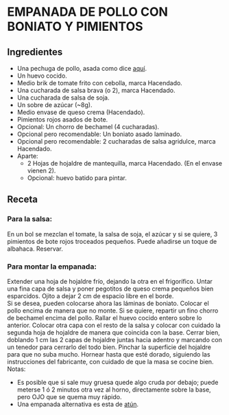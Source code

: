 # EMPANADA DE POLLO CON BONIATO Y PIMIENTOS

## Ingredientes

- Una pechuga de pollo, asada como dice [aquí](PechugasDePolloAsadas.md).
- Un huevo cocido.
- Medio brik de tomate frito con cebolla, marca Hacendado.
- Una cucharada de salsa brava (o 2), marca Hacendado.
- Una cucharada de salsa de soja.
- Un sobre de azúcar (~8g).
- Medio envase de queso crema (Hacendado).
- Pimientos rojos asados de bote.
- Opcional: Un chorro de bechamel (4 cucharadas).
- Opcional pero recomendable: Un boniato asado laminado.
- Opcional pero recomendable: 2 cucharadas de salsa agridulce, marca Hacendado.
- Aparte:
    - 2 Hojas de hojaldre de mantequilla, marca Hacendado. (En el envase vienen 2).
    - Opcional: huevo batido para pintar.


## Receta

### Para la salsa:

En un bol se mezclan el tomate, la salsa de soja, el azúcar y si se quiere, 3 pimientos de bote rojos troceados pequeños. Puede añadirse un toque de albahaca. Reservar. <br>

### Para montar la empanada:
Extender una hoja de hojaldre frío, dejando la otra en el frigorífico. Untar una fina capa de salsa y poner pegotitos de queso crema pequeños bien esparcidos. Ojito a dejar 2 cm de espacio libre en el borde. <br>
Si se desea, pueden colocarse ahora las láminas de boniato. Colocar el pollo encima de manera que no monte. Si se quiere, repartir un fino chorro de bechamel encima del pollo. Rallar el huevo cocido entero sobre lo anterior. Colocar otra capa con el resto de la salsa y colocar con cuidado la segunda hoja de hojaldre de manera que coincida con la base. Cerrar bien, doblando 1 cm las 2 capas de hojaldre juntas hacia adentro y marcando con un tenedor para cerrarlo del todo bien. Pinchar la superficie del hojaldre para que no suba mucho. Hornear hasta que esté dorado, siguiendo las instrucciones del fabricante, con cuidado de que la masa se cocine bien.
<br>
Notas:
- Es posible que si sale muy gruesa quede algo cruda por debajo; puede meterse 1 ó 2 minutos otra vez al horno, directamente sobre la base, pero OJO que se quema muy rápido.
- Una empanada alternativa es esta de [atún](/varios/EmpanadaDeAtun).



